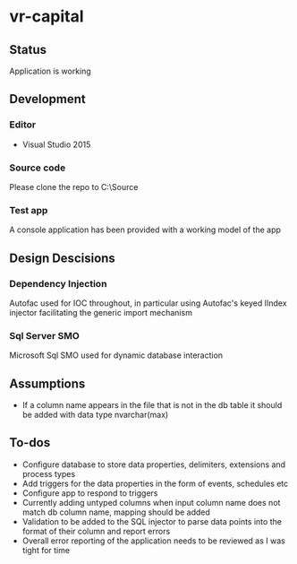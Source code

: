 # vr-capital

## Status
Application is working

## Development
### Editor  
  -  Visual Studio 2015

### Source code 
Please clone the repo to C:\Source

### Test app 
A console application has been provided with a working model of the app 

## Design Descisions

### Dependency Injection 
Autofac used for IOC throughout, in particular using Autofac's keyed IIndex injector facilitating the generic import mechanism

### Sql Server SMO
Microsoft Sql SMO used for dynamic database interaction

## Assumptions
  -  If a column name appears in the file that is not in the db table it should be added with data type nvarchar(max)

## To-dos

  -  Configure database to store data properties, delimiters, extensions and process types 
  -  Add triggers for the data properties in the form of events, schedules etc
  -  Configure app to respond to triggers
  -  Currently adding untyped columns when input column name does not match db column name, mapping should be added
  -  Validation to be added to the SQL injector to parse data points into the format of their column and report errors 
  -  Overall error reporting of the application needs to be reviewed as I was tight for time